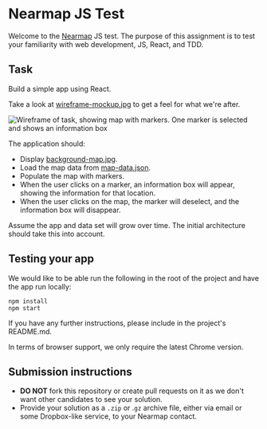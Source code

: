# Nearmap JS Test
Welcome to the [Nearmap](nearmap.com) JS test. The purpose of this assignment is to test your familiarity with web development, JS, React, and TDD.

## Task
Build a simple app using React.

Take a look at [wireframe-mockup.jpg](./wireframe-mockup.jpg?raw=true) to get a feel for what we're after.

![Wireframe of task, showing map with markers. One marker is selected and shows an information box](https://github.com/nearmap/nearmap-js-test/blob/master/wireframe-mockup.jpg?raw=true)

The application should:
- Display [background-map.jpg](https://github.com/nearmap/nearmap-js-test/blob/master/background-map.jpg).
- Load the map data from [map-data.json](https://github.com/nearmap/nearmap-js-test/blob/master/map-data.json).
- Populate the map with markers.
- When the user clicks on a marker, an information box will appear, showing the information for that location.
- When the user clicks on the map, the marker will deselect, and the information box will disappear.

Assume the app and data set will grow over time. The initial architecture should take this into account.

## Testing your app
We would like to be able run the following in the root of the project and have the app run locally:

```
npm install
npm start
```

If you have any further instructions, please include in the project's README.md. 

In terms of browser support, we only require the latest Chrome version.

## Submission instructions

* **DO NOT** fork this repository or create pull requests on it as we don't want other candidates to see your solution.
* Provide your solution as a `.zip` or .`gz` archive file, either via email or some Dropbox-like service, to your Nearmap contact.
